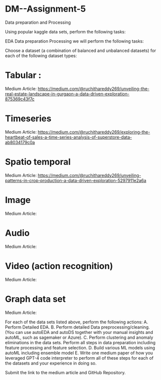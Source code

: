 # DM--Assignment-5

Data preparation and Processing

Using popular kaggle data sets, perform the following tasks:

EDA
Data preparation
Processing
we will perform the following tasks:

Choose a dataset (a combination of balanced and unbalanced datasets) for each of the following dataset types:

# Tabular : 

Medium Article:  https://medium.com/@ruchithareddy269/unveiling-the-real-estate-landscape-in-gurgaon-a-data-driven-exploration-875369c43f7c  

# Timeseries     
 Medium Article:  https://medium.com/@ruchithareddy269/exploring-the-heartbeat-of-sales-a-time-series-analysis-of-superstore-data-ab8034179c0a

# Spatio temporal    
 Medium Article: https://medium.com/@ruchithareddy269/unveiling-patterns-in-crop-production-a-data-driven-exploration-5297911e2a6a

# Image 
 Medium Article: 

# Audio      
 Medium Article:  

# Video (action recognition)  
 Medium Article:  

# Graph data set   
 Medium Article:  



For each of the data sets listed above, perform the following actions: A. Perform Detailed EDA. B. Perform detailed Data preprocessing/cleaning. (You can use autoEDA and autoDS together with your manual insights and autoML, such as sagemaker or Azure). C. Perform clustering and anomaly eliminations in the data sets. Perform all steps in data preparation including feature processing and feature selection. D. Build various ML models using autoML including ensemble model E. Write one medium paper of how you leveraged GPT-4 code interpreter to perform all of these steps for each of the datasets and your experience in doing so.

Submit the link to the medium article and GitHub Repository.



